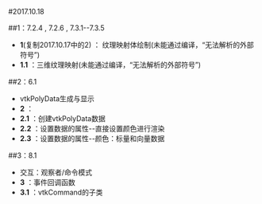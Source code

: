 #2017.10.18

##1：7.2.4 , 7.2.6 , 7.3.1--7.3.5
* **1**(复制2017.10.17中的2) ： 纹理映射体绘制(未能通过编译，“无法解析的外部符号”)
* **1.1** ：三维纹理映射(未能通过编译，“无法解析的外部符号”)

##2：6.1
* vtkPolyData生成与显示
* **2** ：
* **2.1** ：创建vtkPolyData数据
* **2.2** ：设置数据的属性--直接设置颜色进行渲染
* **2.3** ：设置数据的属性--颜色：标量和向量数据

##3：8.1
* 交互：观察者/命令模式
* **3** ：事件回调函数
* **3.1** ：vtkCommand的子类
